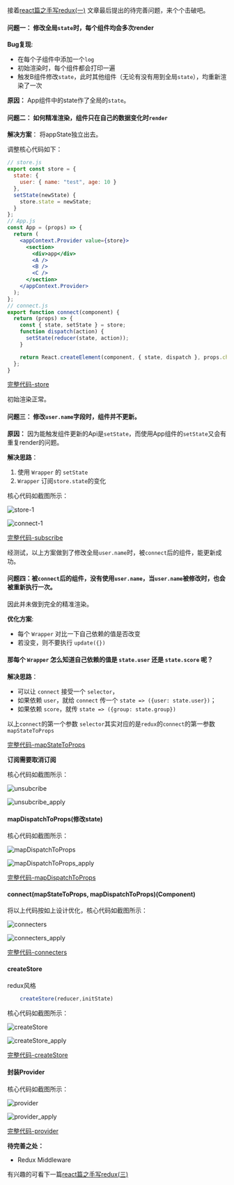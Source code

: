 接着[react篇之手写redux(一)](./react篇之手写redux(一).md)
文章最后提出的待完善问题，来个个击破吧。

#### 问题一： 修改全局`state`时，每个组件均会多次render

**Bug复现**:

+ 在每个子组件中添加一个`log`
+ 初始渲染时，每个组件都会打印一遍
+ 触发B组件修改`state`，此时其他组件（无论有没有用到全局`state`），均重新渲染了一次

**原因：** App组件中的state作了全局的`state`。

#### 问题二： 如何精准渲染，组件只在自己的数据变化时`render`

**解决方案**： 将appState独立出去。

调整核心代码如下：

``` jsx
// store.js
export const store = {
  state: {
    user: { name: "test", age: 10 }
  },
  setState(newState) {
    store.state = newState;
  }
};
// App.js
const App = (props) => {
  return (
    <appContext.Provider value={store}>
      <section>
        <div>app</div>
        <A />
        <B />
        <C />
      </section>
    </appContext.Provider>
  );
};
// connect.js
export function connect(component) {
  return (props) => {
    const { state, setState } = store;
    function dispatch(action) {
      setState(reducer(state, action));
    }

    return React.createElement(component, { state, dispatch }, props.children);
  };
}
```

[完整代码-store](https://codesandbox.io/s/shouxiereduxpianzhier-youhuaappcontext-ulqgs)

初始渲染正常。

#### 问题三： 修改`user.name`字段时，组件并不更新。
**原因：** 因为能触发组件更新的Api是`setState`，而使用App组件的`setState`又会有重复render的问题。

**解决思路**：

1. 使用 `Wrapper` 的 `setState`
2. `Wrapper` 订阅`store.state`的变化

核心代码如截图所示：

![store-1](./images/redux-2/store-1.png)

![connect-1](./images/redux-2/connect-1.png)

[完整代码-subscribe](https://codesandbox.io/s/shouxiereduxpianzhier-youhuaappcontext-ulqgs)

经测试，以上方案做到了修改全局`user.name`时，被`connect`后的组件，能更新成功。

#### 问题四：被`connect`后的组件，没有使用`user.name`，当`user.name`被修改时，也会被重新执行一次。

因此并未做到完全的精准渲染。

**优化方案**:

+ 每个 `Wrapper` 对比一下自己依赖的值是否改变
+ 若没变，则不要执行 `update({})` 

#### 那每个 `Wrapper` 怎么知道自己依赖的值是 `state.user` 还是 `state.score` 呢？

**解决思路**：

+ 可以让 `connect` 接受一个 `selector`，
+ 如果依赖 `user`，就给 `connect` 传一个 `state => ({user: state.user})`；
+ 如果依赖 `score`，就传 `state => ({group: state.group})`

以上`connect`的第一个参数 `selector`其实对应的是`redux`的`connect`的第一参数`mapStateToProps`

[完整代码-mapStateToProps](https://codesandbox.io/s/shouxiereduxpianzhier-mapstatetoprops-mw5qy)

**订阅需要取消订阅**

核心代码如截图所示：

![unsubcribe](./images/redux-2/unsubscribe.png)

![unsubcribe_apply](./images/redux-2/unsubscribe_apply.png)

#### mapDispatchToProps(修改state)

核心代码如截图所示：

![mapDispatchToProps](./images/redux-2/mapDispatchToProps.png)

![mapDispatchToProps_apply](./images/redux-2/mapDispatchToProps_apply.png)

[完整代码-mapDispatchToProps](https://codesandbox.io/s/shouxiereduxpianzhier-mapdispatchtoprops-2ohns)

#### connect(mapStateToProps, mapDispatchToProps)(Component)

将以上代码按如上设计优化，核心代码如截图所示：

![connecters](./images/redux-2/connecters.png)

![connecters_apply](./images/redux-2/connecters_apply.png)

[完整代码-connecters](https://codesandbox.io/s/shouxiereduxpianzhier-connectmapstatetoprops-mapdispatchtopropscomponent-67bcn)

#### createStore
redux风格
```js
    createStore(reducer,initState)
```

核心代码如截图所示：

![createStore](./images/redux-2/createStore.png)

![createStore_apply](./images/redux-2/createStore_apply.png)

[完整代码-createStore](https://codesandbox.io/s/shouxiereduxpianzhier-createstore-ni1pj)

#### 封装Provider
核心代码如截图所示：

![provider](./images/redux-2/provider.png)

![provider_apply](./images/redux-2/provider_apply.png)

[完整代码-provider](https://codesandbox.io/s/shouxiereduxpianzhier-provider-p2oqe)

**待完善之处：**

+ Redux Middleware

有兴趣的可看下一篇[react篇之手写redux(三)](./react篇之手写redux(三).md)






